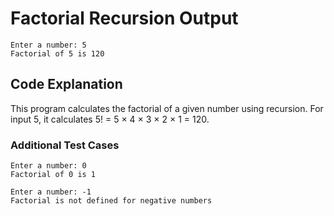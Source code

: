 # Factorial Recursion Output

```
Enter a number: 5
Factorial of 5 is 120
```

## Code Explanation

This program calculates the factorial of a given number using recursion. For input 5, it calculates 5! = 5 × 4 × 3 × 2 × 1 = 120.

### Additional Test Cases

```
Enter a number: 0
Factorial of 0 is 1

Enter a number: -1
Factorial is not defined for negative numbers
```
